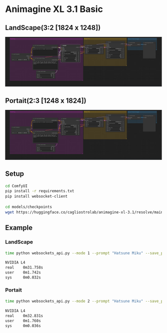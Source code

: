# Animagine XL 3.1 Basic

## LandScape(3:2 [1824 x 1248])
![image](./landscape/workflow.png)

## Portait(2:3 [1248 x 1824])
![image](./portait/workflow.png)

## Setup
```bash
cd ComfyUI
pip install -r requirements.txt
pip install websocket-client

cd models/checkpoints
wget https://huggingface.co/cagliostrolab/animagine-xl-3.1/resolve/main/animagine-xl-3.1.safetensors
```

## Example
### LandScape
```bash
time python websockets_api.py --mode 1 --prompt "Hatsune Miku" --save_path "./test.png"
```
```
NVIDIA L4
real    0m31.758s
user    0m1.742s
sys     0m0.032s
```

### Portait
```bash
time python websockets_api.py --mode 2 --prompt "Hatsune Miku" --save_path "./test.png"
```
```
NVIDIA L4
real    0m32.831s
user    0m1.760s
sys     0m0.036s
```


